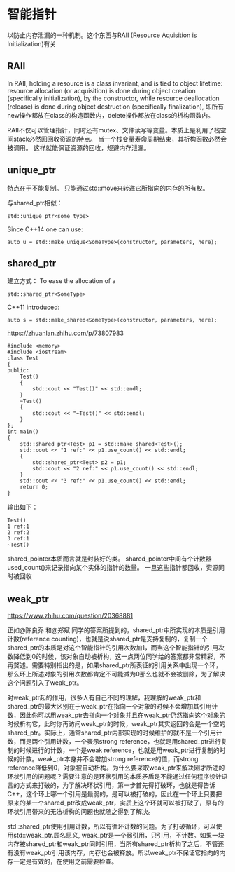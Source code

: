 # 智能指针

以防止内存泄漏的一种机制。这个东西与RAII (Resource Aquisition is Initialization)有关

## RAII

In RAII, holding a resource is a class invariant, and is tied to object lifetime: 
resource allocation (or acquisition) is done during object creation (specifically initialization), by the constructor, while resource deallocation (release) is done during object destruction (specifically finalization),
即所有new操作都放在class的构造函数内，delete操作都放在class的析构函数内。

RAII不仅可以管理指针，同时还有mutex、文件读写等变量。本质上是利用了栈空间stack必然回回收资源的特点。
当一个栈变量寿命周期结束，其析构函数必然会被调用。
这样就能保证资源的回收，规避内存泄漏。

## unique_ptr

特点在于不能复制。 只能通过std::move来转递它所指向的内存的所有权。

与shared_ptr相似：

    std::unique_ptr<some_type>
    
Since C++14 one can use:

    auto u = std::make_unique<SomeType>(constructor, parameters, here);
  
## shared_ptr

建立方式：
To ease the allocation of a

    std::shared_ptr<SomeType>
C++11 introduced:

    auto s = std::make_shared<SomeType>(constructor, parameters, here);

https://zhuanlan.zhihu.com/p/73807983


    #include <memory>
    #include <iostream>
    class Test
    {
    public:
        Test()
        {
            std::cout << "Test()" << std::endl;
        }
        ~Test()
        {
            std::cout << "~Test()" << std::endl;
        }
    };
    int main()
    {
        std::shared_ptr<Test> p1 = std::make_shared<Test>();
        std::cout << "1 ref:" << p1.use_count() << std::endl;
        {
            std::shared_ptr<Test> p2 = p1;
            std::cout << "2 ref:" << p1.use_count() << std::endl;
        }
        std::cout << "3 ref:" << p1.use_count() << std::endl;
        return 0;
    }

输出如下：

    Test()
    1 ref:1
    2 ref:2
    3 ref:1
    ~Test()

shared_pointer本质而言就是封装好的类。
shared_pointer中间有个计数器used_count()来记录指向某个实体的指针的数量。
一旦这些指针都回收，资源同时被回收

## weak_ptr

https://www.zhihu.com/question/20368881

正如@陈良乔 和@郑斌 同学的答案所提到的，shared_ptr中所实现的本质是引用计数(reference counting)，也就是说shared_ptr是支持复制的，复制一个shared_ptr的本质是对这个智能指针的引用次数加1，而当这个智能指针的引用次数降低到0的时候，该对象自动被析构，这一点两位同学给的答案都非常精彩，不再赘述。需要特别指出的是，如果shared_ptr所表征的引用关系中出现一个环，那么环上所述对象的引用次数都肯定不可能减为0那么也就不会被删除，为了解决这个问题引入了weak_ptr。


对weak_ptr起的作用，很多人有自己不同的理解，我理解的weak_ptr和shared_ptr的最大区别在于weak_ptr在指向一个对象的时候不会增加其引用计数，因此你可以用weak_ptr去指向一个对象并且在weak_ptr仍然指向这个对象的时候析构它，此时你再访问weak_ptr的时候，weak_ptr其实返回的会是一个空的shared_ptr。实际上，通常shared_ptr内部实现的时候维护的就不是一个引用计数，而是两个引用计数，一个表示strong reference，也就是用shared_ptr进行复制的时候进行的计数，一个是weak reference，也就是用weak_ptr进行复制的时候的计数。weak_ptr本身并不会增加strong reference的值，而strong reference降低到0，对象被自动析构。为什么要采取weak_ptr来解决刚才所述的环状引用的问题呢？需要注意的是环状引用的本质矛盾是不能通过任何程序设计语言的方式来打破的，为了解决环状引用，第一步首先得打破环，也就是得告诉C++，这个环上哪一个引用是最弱的，是可以被打破的，因此在一个环上只要把原来的某一个shared_ptr改成weak_ptr，实质上这个环就可以被打破了，原有的环状引用带来的无法析构的问题也就随之得到了解决。

std::shared_ptr使用引用计数，所以有循环计数的问题。为了打破循环，可以使用std::weak_ptr.顾名思义, weak_ptr是一个弱引用，只引用，不计数。如果一块内存被shared_ptr和weak_ptr同时引用，当所有shared_ptr析构了之后，不管还有没有weak_ptr引用该内存，内存也会被释放。所以weak_ptr不保证它指向的内存一定是有效的，在使用之前需要检查。

